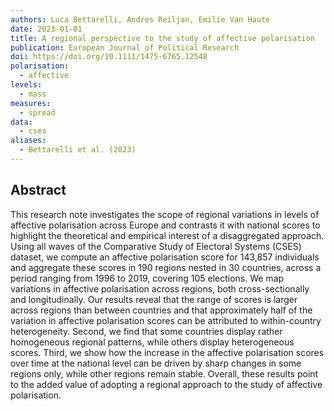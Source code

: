 ```yaml
---
authors: Luca Bettarelli, Andres Reiljan, Emilie Van Haute
date: 2023-01-01
title: A regional perspective to the study of affective polarisation
publication: European Journal of Political Research
doi: https://doi.org/10.1111/1475-6765.12548
polarisation:
  - affective
levels:
  - mass
measures:
  - spread
data:
  - cses
aliases:
  - Bettarelli et al. (2023)
---
```

## Abstract
This research note investigates the scope of regional variations in levels of affective polarisation across Europe and contrasts it with national scores to highlight the theoretical and empirical interest of a disaggregated approach. Using all waves of the Comparative Study of Electoral Systems (CSES) dataset, we compute an affective polarisation score for 143,857 individuals and aggregate these scores in 190 regions nested in 30 countries, across a period ranging from 1996 to 2019, covering 105 elections. We map variations in affective polarisation across regions, both cross-sectionally and longitudinally. Our results reveal that the range of scores is larger across regions than between countries and that approximately half of the variation in affective polarisation scores can be attributed to within-country heterogeneity. Second, we find that some countries display rather homogeneous regional patterns, while others display heterogeneous scores. Third, we show how the increase in the affective polarisation scores over time at the national level can be driven by sharp changes in some regions only, while other regions remain stable. Overall, these results point to the added value of adopting a regional approach to the study of affective polarisation.